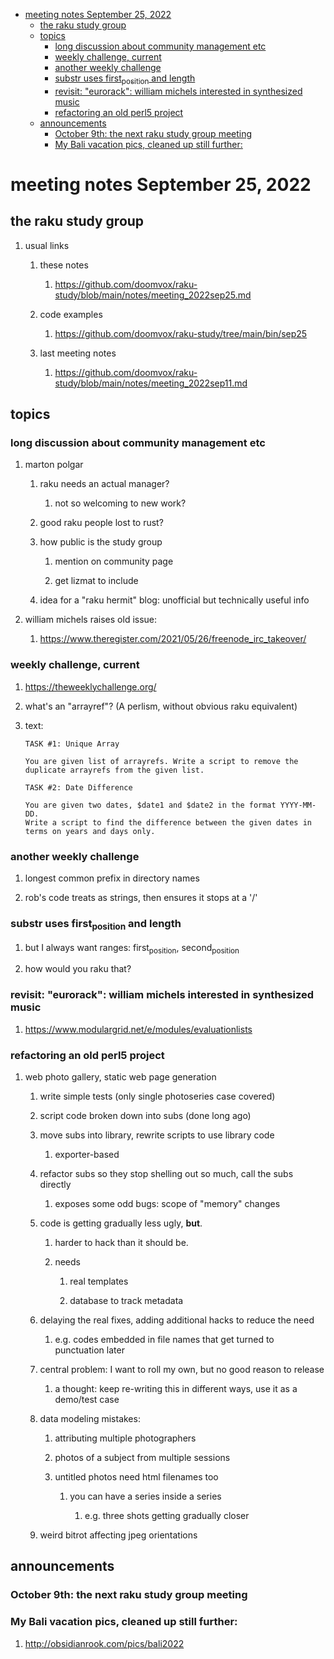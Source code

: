 - [meeting notes September 25, 2022](#org1adfbf2)
  - [the raku study group](#orgb94d164)
  - [topics](#org55faebb)
    - [long discussion about community management etc](#org77cc345)
    - [weekly challenge, current](#orgdcce268)
    - [another weekly challenge](#org0c6af58)
    - [substr uses first<sub>position</sub> and length](#org33b61d4)
    - [revisit: "eurorack": william michels interested in synthesized music](#org49abd15)
    - [refactoring an old perl5 project](#org64356a5)
  - [announcements](#orgf4123d9)
    - [October 9th: the next raku study group meeting](#orgcb3bdc6)
    - [My Bali vacation pics, cleaned up still further:](#orgd0b35c1)


<a id="org1adfbf2"></a>

# meeting notes September 25, 2022


<a id="orgb94d164"></a>

## the raku study group

1.  usual links

    1.  these notes
    
        1.  <https://github.com/doomvox/raku-study/blob/main/notes/meeting_2022sep25.md>
    
    2.  code examples
    
        1.  <https://github.com/doomvox/raku-study/tree/main/bin/sep25>
    
    3.  last meeting notes
    
        1.  <https://github.com/doomvox/raku-study/blob/main/notes/meeting_2022sep11.md>


<a id="org55faebb"></a>

## topics


<a id="org77cc345"></a>

### long discussion about community management etc

1.  marton polgar

    1.  raku needs an actual manager?
    
        1.  not so welcoming to new work?
    
    2.  good raku people lost to rust?
    
    3.  how public is the study group
    
        1.  mention on community page
        
        2.  get lizmat to include
    
    4.  idea for a "raku hermit" blog: unofficial but technically useful info

2.  william michels raises old issue:

    1.  <https://www.theregister.com/2021/05/26/freenode_irc_takeover/>


<a id="orgdcce268"></a>

### weekly challenge, current

1.  <https://theweeklychallenge.org/>

2.  what's an "arrayref"? (A perlism, without obvious raku equivalent)

3.  text:

    ```text
    TASK #1: Unique Array
    
    You are given list of arrayrefs. Write a script to remove the duplicate arrayrefs from the given list.
    
    TASK #2: Date Difference
    
    You are given two dates, $date1 and $date2 in the format YYYY-MM-DD. 
    Write a script to find the difference between the given dates in terms on years and days only.
    ```


<a id="org0c6af58"></a>

### another weekly challenge

1.  longest common prefix in directory names

2.  rob's code treats as strings, then ensures it stops at a '/'


<a id="org33b61d4"></a>

### substr uses first<sub>position</sub> and length

1.  but I always want ranges: first<sub>position</sub>, second<sub>position</sub>

2.  how would you raku that?


<a id="org49abd15"></a>

### revisit: "eurorack": william michels interested in synthesized music

1.  <https://www.modulargrid.net/e/modules/evaluationlists>


<a id="org64356a5"></a>

### refactoring an old perl5 project

1.  web photo gallery, static web page generation

    1.  write simple tests (only single photoseries case covered)
    
    2.  script code broken down into subs (done long ago)
    
    3.  move subs into library, rewrite scripts to use library code
    
        1.  exporter-based
    
    4.  refactor subs so they stop shelling out so much, call the subs directly
    
        1.  exposes some odd bugs: scope of "memory" changes
    
    5.  code is getting gradually less ugly, **but**.
    
        1.  harder to hack than it should be.
        
        2.  needs
        
            1.  real templates
            
            2.  database to track metadata
    
    6.  delaying the real fixes, adding additional hacks to reduce the need
    
        1.  e.g. codes embedded in file names that get turned to punctuation later
    
    7.  central problem: I want to roll my own, but no good reason to release
    
        1.  a thought: keep re-writing this in different ways, use it as a demo/test case
    
    8.  data modeling mistakes:
    
        1.  attributing multiple photographers
        
        2.  photos of a subject from multiple sessions
        
        3.  untitled photos need html filenames too
        
            1.  you can have a series inside a series
            
                1.  e.g. three shots getting gradually closer
    
    9.  weird bitrot affecting jpeg orientations


<a id="orgf4123d9"></a>

## announcements


<a id="orgcb3bdc6"></a>

### October 9th: the next raku study group meeting


<a id="orgd0b35c1"></a>

### My Bali vacation pics, cleaned up still further:

1.  <http://obsidianrook.com/pics/bali2022>

